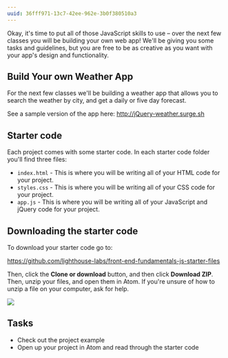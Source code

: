 ```yaml
---
uuid: 36fff971-13c7-42ee-962e-3b0f380510a3
---
```


Okay, it's time to put all of those JavaScript skills to use – over the next few classes you will be building your own web app! We'll be giving you some tasks and guidelines, but you are free to be as creative as you want with your app's design and functionality.



## Build Your own Weather App

For the next few classes we'll be building a weather app that allows you to search the weather by city, and get a daily or five day forecast.

See a sample version of the app here: <http://jQuery-weather.surge.sh>


## Starter code

Each project comes with some starter code. In each starter code folder you'll find three files:

- `index.html` - This is where you will be writing all of your HTML code for your project.
- `styles.css` - This is where you will be writing all of your CSS code for your project.
- `app.js` - This is where you will be writing all of your JavaScript and jQuery code for your project.

## Downloading the starter code

To download your starter code go to:

<https://github.com/lighthouse-labs/front-end-fundamentals-js-starter-files>

Then, click the **Clone or download** button, and then click **Download ZIP**. Then, unzip your files, and open them in Atom. If you're unsure of how to unzip a file on your computer, ask for help.

![](https://cl.ly/3n0F0l3X0B0W/Screen%20Recording%202017-11-25%20at%2001.40%20PM.gif)

## Tasks

- Check out the project example
- Open up your project in Atom and read through the starter code
